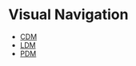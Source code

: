 # Visual Navigation

<snippet id="main-nav">
<ul>
    <li>
        <a href="V-CDM.md">CDM</a>
    </li>
    <li>
        <a href="V-LDM.md">LDM</a>
    </li>
    <li>
        <a href="V-PDM.md">PDM</a>
    </li>
</ul>
</snippet>